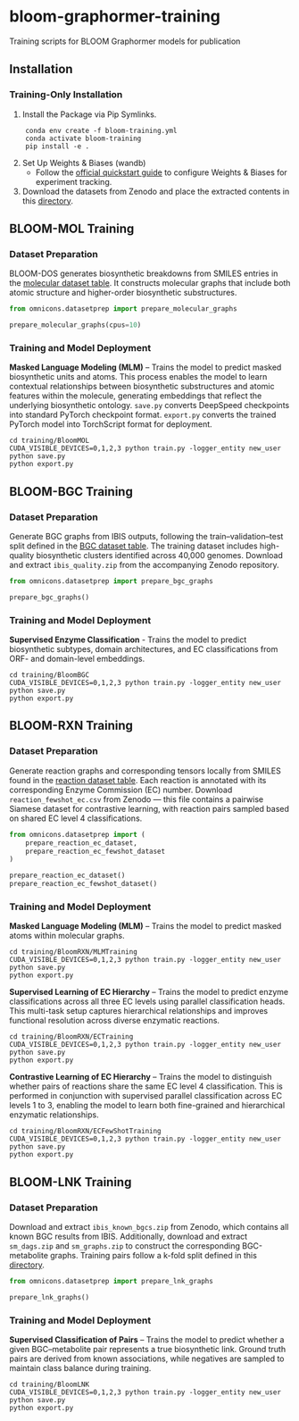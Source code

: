 # bloom-graphormer-training
Training scripts for BLOOM Graphormer models for publication

## Installation

### Training-Only Installation
1. Install the Package via Pip Symlinks.
```
    conda env create -f bloom-training.yml
    conda activate bloom-training
    pip install -e .
```
2. Set Up Weights & Biases (wandb)
    - Follow the [official quickstart guide](https://docs.wandb.ai/quickstart/) to configure Weights & Biases for experiment tracking.
3. Download the datasets from Zenodo and place the extracted contents in this [directory](https://github.com/magarveylab/bloom-graphormer-training/tree/main/omnicons/datasets).

## BLOOM-MOL Training

### Dataset Preparation
BLOOM-DOS generates biosynthetic breakdowns from SMILES entries in the [molecular dataset table](https://github.com/magarveylab/bloom-graphormer-training/blob/main/omnicons/datasets/molecule_training_data.csv). It constructs molecular graphs that include both atomic structure and higher-order biosynthetic substructures.
```python
from omnicons.datasetprep import prepare_molecular_graphs

prepare_molecular_graphs(cpus=10)
```
### Training and Model Deployment
**Masked Language Modeling (MLM)** – Trains the model to predict masked biosynthetic units and atoms. This process enables the model to learn contextual relationships between biosynthetic substructures and atomic features within the molecule, generating embeddings that reflect the underlying biosynthetic ontology. `save.py` converts DeepSpeed checkpoints into standard PyTorch checkpoint format. `export.py` converts the trained PyTorch model into TorchScript format for deployment.
```
cd training/BloomMOL
CUDA_VISIBLE_DEVICES=0,1,2,3 python train.py -logger_entity new_user
python save.py
python export.py
```

## BLOOM-BGC Training

### Dataset Preparation
Generate BGC graphs from IBIS outputs, following the train–validation–test split defined in the [BGC dataset table](https://github.com/magarveylab/bloom-graphormer-training/blob/main/omnicons/datasets/bgc_training_data.csv). The training dataset includes high-quality biosynthetic clusters identified across 40,000 genomes. Download and extract `ibis_quality.zip` from the accompanying Zenodo repository.

```python
from omnicons.datasetprep import prepare_bgc_graphs

prepare_bgc_graphs()
```

### Training and Model Deployment
**Supervised Enzyme Classification** - Trains the model to predict biosynthetic subtypes, domain architectures, and EC classifications from ORF- and domain-level embeddings.
```
cd training/BloomBGC
CUDA_VISIBLE_DEVICES=0,1,2,3 python train.py -logger_entity new_user
python save.py
python export.py
```

## BLOOM-RXN Training

### Dataset Preparation
Generate reaction graphs and corresponding tensors locally from SMILES found in the [reaction dataset table](https://github.com/magarveylab/bloom-graphormer-training/blob/main/omnicons/datasets/reaction_ec.csv). Each reaction is annotated with its corresponding Enzyme Commission (EC) number. Download `reaction_fewshot_ec.csv` from Zenodo — this file contains a pairwise Siamese dataset for contrastive learning, with reaction pairs sampled based on shared EC level 4 classifications.

```python
from omnicons.datasetprep import (
    prepare_reaction_ec_dataset,
    prepare_reaction_ec_fewshot_dataset
)

prepare_reaction_ec_dataset()
prepare_reaction_ec_fewshot_dataset()
```

### Training and Model Deployment
**Masked Language Modeling (MLM)** – Trains the model to predict masked atoms within molecular graphs.
```
cd training/BloomRXN/MLMTraining
CUDA_VISIBLE_DEVICES=0,1,2,3 python train.py -logger_entity new_user
python save.py
python export.py
```
**Supervised Learning of EC Hierarchy** – Trains the model to predict enzyme classifications across all three EC levels using parallel classification heads. This multi-task setup captures hierarchical relationships and improves functional resolution across diverse enzymatic reactions.
```
cd training/BloomRXN/ECTraining
CUDA_VISIBLE_DEVICES=0,1,2,3 python train.py -logger_entity new_user
python save.py
python export.py
```
**Contrastive Learning of EC Hierarchy** – Trains the model to distinguish whether pairs of reactions share the same EC level 4 classification. This is performed in conjunction with supervised parallel classification across EC levels 1 to 3, enabling the model to learn both fine-grained and hierarchical enzymatic relationships.
```
cd training/BloomRXN/ECFewShotTraining
CUDA_VISIBLE_DEVICES=0,1,2,3 python train.py -logger_entity new_user
python save.py
python export.py
```

## BLOOM-LNK Training

### Dataset Preparation
Download and extract `ibis_known_bgcs.zip` from Zenodo, which contains all known BGC results from IBIS. Additionally, download and extract `sm_dags.zip` and `sm_graphs.zip` to construct the corresponding BGC-metabolite graphs. Training pairs follow a k-fold split defined in this [directory](https://github.com/magarveylab/bloom-graphormer-training/tree/main/omnicons/datasets/bloom-lnk-datasets).

```python
from omnicons.datasetprep import prepare_lnk_graphs

prepare_lnk_graphs()
```

### Training and Model Deployment
**Supervised Classification of Pairs** – Trains the model to predict whether a given BGC–metabolite pair represents a true biosynthetic link. Ground truth pairs are derived from known associations, while negatives are sampled to maintain class balance during training.
```
cd training/BloomLNK
CUDA_VISIBLE_DEVICES=0,1,2,3 python train.py -logger_entity new_user
python save.py
python export.py
```